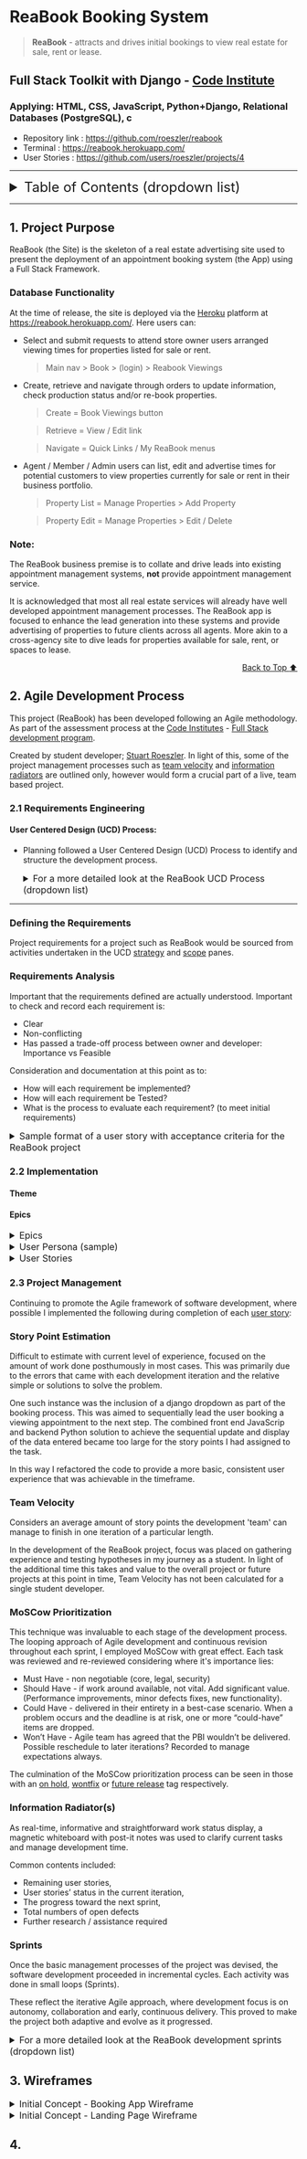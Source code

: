 <!-- ![Reabook.net](https://res.cloudinary.com/yodakode/image/upload/v1661790281/ReaBook/ReaBook_Icon_00402B_gray_szgzia.ico) -->
# ReaBook Booking System

> **ReaBook** - attracts and drives initial bookings to view real estate for sale, rent or lease.

## Full Stack Toolkit with Django - [Code Institute](https://codeinstitute.net/)

### Applying: HTML, CSS, JavaScript, Python+Django, Relational Databases (PostgreSQL), c

* Repository link : https://github.com/roeszler/reabook
* Terminal : https://reabook.herokuapp.com/
* User Stories : https://github.com/users/roeszler/projects/4
<!-- * GitPod Admin Panel : [GP Admin Log In](https://8000-roeszler-reabook-nqaw4dtiyn0.ws-eu62.gitpod.io/admin/login/) -->
<!-- * Heroku Admin Panel : [HK Admin Log In](https://reabook.herokuapp.com/admin/) -->
---

<details>
<summary style="font-size: 1.5rem;">Table of Contents (dropdown list)</summary>

1. [Project Purpose](#1-project-purpose)
2. [Agile Development Process](#2-agile-development-process)
    * [Requirements Engineering](#21-understanding-requirements)
        * [User Centered Design](#22-implementation)
        * [Defining Requirements](#defining-the-requirements)

2. [User Experience Design](#2-user-experience-design)
    * [User Stories](#user-stories)
        * [First Time Visitor Goals](#first-time-visitors)
        * [Returning Visitor Goals](#returning-visitors)
        * [Coding Colleagues](#coding-colleagues)
    * [Design](#design)
        * [Imagery](#imagery)
        * [Fonts](#fonts)
        * [Color Scheme](#color-scheme)
        * [Site Mockup & Wireframe](#site-mockup--wireframe)
3. [Features](#3-features)
    * [Existing Features](#existing-features)
        * [Splash Screen (Gameplay & Rules)](#splash-screen--rules)
        * [Game Area](#game-area)
        * [Bet Amount Area](#bet-amount-area)
        * [Bet Type Area](#bet-type-area)
        * [Spin Button](#spin-button)
        * [Score Area](#score--bank-balance-area)
        * [Footer](#footer)
        * [PopUps](#popups-modals)
        * [Record User Choices](#choice-html)
    * [Future Features](#possible-future-features)
4. [Technologies](#4-technologies)
    * [Tools](#tools)
    * [Browsers](#supported-screens-and-browsers)
5. [Testing](#5-testing)
    * [Issues and Resolutions](#issues--resolutions)
    * [Validator Testing](#validator-testing)
6. [Deployment](#6-deployment)
    * [Display Environment](#display-environment-github--gitlab--bitbucket)
    * [Development Environment](#development-environment-gitpod)
7. [Credits](#7-credits)
    * [Content](#content)
    * [Media](#media)
</details>

---

## 1. Project Purpose

ReaBook (the Site) is the skeleton of a real estate advertising site used to present the deployment of an appointment booking system (the App) using a Full Stack Framework.

### Database Functionality

At the time of release, the site is deployed via the [Heroku](https://www.heroku.com/platform) platform at https://reabook.herokuapp.com/. Here users can:
* Select and submit requests to attend store owner users arranged viewing times for properties listed for sale or rent.
    > Main nav > Book > (login) > Reabook Viewings

* Create, retrieve and navigate through orders to update information, check production status and/or re-book properties.
    > Create = Book Viewings button

    > Retrieve = View / Edit link

    > Navigate = Quick Links / My ReaBook menus

* Agent / Member / Admin users can list, edit and advertise times for potential customers to view properties currently for sale or rent in their business portfolio.
    > Property List = Manage Properties > Add Property

    > Property Edit = Manage Properties > Edit / Delete

### Note:

The ReaBook business premise is to collate and drive leads into existing appointment management systems, **not** provide appointment management service.

It is acknowledged that most all real estate services will already have well developed appointment management processes. The ReaBook app is focused to enhance the lead generation into these systems and provide advertising of properties to future clients across all agents. More akin to a cross-agency site to dive leads for properties available for sale, rent, or spaces to lease.

<div align="right">

[Back to Top :arrow_up:](#table-of-contents)

</div>

## 2. Agile Development Process

This project (ReaBook) has been developed following an Agile methodology. As part of the assessment process at the [Code Institutes](https://codeinstitute.net/) - [Full Stack development program](https://codeinstitute.net/se/full-stack-software-development-diploma/). 

Created by student developer; [Stuart Roeszler](https://www.linkedin.com/in/stuartroeszler/). In light of this, some of the project management processes such as [team velocity](#team-velocity) and [information radiators](#information-radiators) are outlined only, however would form a crucial part of a live, team based project.
### 2.1 Requirements Engineering
#### User Centered Design (UCD) Process:
* Planning followed a User Centered Design (UCD) Process to identify and structure the development process.
    <details>
    <summary style="font-size: 1rem;">
    For a more detailed look at the ReaBook UCD Process (dropdown list)
    </summary>
        
    - [Strategy](static/documentation/ucd/1-strategy.md)
    - [Scope](static/documentation/ucd/2-scope.md)
    - [Structure](static/documentation/ucd/3-structure.md)
    - [Skeleton](static/documentation/ucd/4-skeleton.md)
    - [Surface](static/documentation/ucd/5-surface.md)

    </details>

---

### Defining the Requirements
Project requirements for a project such as ReaBook would be sourced from activities undertaken in the UCD [strategy](static/documentation/ucd/1-strategy.md) and [scope](static/documentation/ucd/2-scope.md) panes.

### Requirements Analysis
Important that the requirements defined are actually understood. Important to check and record each requirement is:    
* Clear
* Non-conflicting
* Has passed a trade-off process between owner and developer: Importance vs Feasible 

Consideration and documentation at this point as to:
* How will each requirement be implemented?
* How will each requirement be Tested?
* What is the process to evaluate each requirement? (to meet initial requirements)

<details>
<summary style="font-size: 1rem;">
Sample format of a user story with acceptance criteria for the ReaBook project
</summary>


</details>

### 2.2 Implementation
#### Theme
#### Epics

<details>
<summary style="font-size: 1rem;">
Epics
</summary>
        
- Epics
    - [User Experience]()
    - [Site Framework]()
    - [Dataset Design]()
    - [Read Dataset]()
    - [Display Properties / Products]()
    - User Profile
        - [Admin User]()
        - [Agent Member]() User (staff)
        - [Customer User]()
    - [Sign In]()
    - [Register]()
    - [Create Property Listing]() (staff)
    - [Edit Property Listing]() (staff)
    - [Delete Property Listing]() (staff)
    - [Book Viewing]()
    - [Edit Viewing]()
    - [Delete Viewing]()
</details>

<details>
    <summary style="font-size: 1rem;">
    User Persona (sample)
    </summary>
        
![user_persona](static/documentation/wireframes/Bookings_Page.png)

</details>

<details>

#### User Stories
- Cards: https://github.com/users/roeszler/projects/4/views/1
- Acceptance Criteria
- Tasks
- Story Point Value
- 

<summary style="font-size: 1rem;">
User Stories
</summary>

- [Customer User](https://github.com/roeszler/reabook/labels/User%20%28Customer%29)
- [Agent / Member User](https://github.com/roeszler/reabook/labels/User%20%28Member%29)
- [Admin User](https://github.com/roeszler/reabook/labels/User%20%28Admin%29)

</details>

### 2.3 Project Management
Continuing to promote the Agile framework of software development, where possible I implemented the following during completion of each [user story](https://github.com/roeszler/reabook/issues):  
### Story Point Estimation
Difficult to estimate with current level of experience, focused on the amount of work done posthumously in most cases. This was primarily due to the errors that came with each development iteration and the relative simple or solutions to solve the problem. 

One such instance was the inclusion of a django dropdown as part of the booking process. This was aimed to sequentially lead the user booking a viewing appointment to the next step. The combined front end JavaScrip and backend Python solution to achieve the sequential update and display of the data entered became too large for the story points I had assigned to the task. 

In this way I refactored the code to provide a more basic, consistent user experience that was achievable in the timeframe. 

### Team Velocity
Considers an average amount of story points the development 'team' can manage to finish in one iteration of a particular length.

In the development of the ReaBook project, focus was placed on gathering experience and testing hypotheses in my journey as a student. In light of the additional time this takes and value to the overall project or future projects at this point in time, Team Velocity has not been calculated for a single student developer.


### MoSCow Prioritization
This technique was invaluable to each stage of the development process. The looping approach of Agile development and continuous revision throughout each sprint, I employed MoSCow with great effect. Each task was reviewed and re-reviewed considering where it's importance lies:
* Must Have - non negotiable (core, legal, security)
* Should Have - if work around available, not vital. Add significant value. (Performance improvements, minor defects fixes, new functionality).
* Could Have - delivered in their entirety in a best-case scenario. When a problem occurs and the deadline is at risk, one or more “could-have” items are dropped.
* Won’t Have - Agile team has agreed that the PBI wouldn’t be delivered. Possible reschedule to later iterations? Recorded to manage expectations always.

The culmination of the MoSCow prioritization process can be seen in those with an [on hold](https://github.com/roeszler/reabook/labels/on%20hold), [wontfix](https://github.com/roeszler/reabook/labels/wontfix) or [future release](https://github.com/roeszler/reabook/labels/future%20release) tag respectively.

### Information Radiator(s)
As real-time, informative and straightforward work status display, a magnetic whiteboard with post-it notes was used to clarify current tasks and manage development time. 

Common contents included:
* Remaining user stories,
* User stories’ status in the current iteration,
* The progress toward the next sprint,  
* Total numbers of open defects
* Further research / assistance required

### Sprints
Once the basic management processes of the project was devised, the software development proceeded in incremental cycles. Each activity was done in small loops (Sprints).

These reflect the iterative Agile approach, where development focus is on autonomy, collaboration and early, continuous delivery. This proved to make the project both adaptive and evolve as it progressed.  

<details>
    <summary style="font-size: 1rem;">
    For a more detailed look at the ReaBook development sprints (dropdown list)
    </summary>

- [Sprint 1 - Site Framework](https://github.com/roeszler/reabook/milestone/1)
- [Sprint 2 - View & Search Property](https://github.com/roeszler/reabook/milestone/6)
- [Sprint 3 - Make & Manage Bookings](https://github.com/roeszler/reabook/milestone/7)
- [Sprint 4 - Create Properties](https://github.com/roeszler/reabook/milestone/11)
- [Sprint 5 - Account Administration](https://github.com/roeszler/reabook/milestone/8)
- [Sprint 6 - Refactor Dependencies](https://github.com/roeszler/reabook/milestone/9)
- [Sprint 7 - Bugs, General Refactoring and Documentation](https://github.com/roeszler/reabook/milestone/10)

</details>

## 3. Wireframes

<details>
    <summary style="font-size: 1rem;">
    Initial Concept - Booking App Wireframe
    </summary>
        
![Booking App Page Wireframe](static/documentation/wireframes/Bookings_Page.png)
</details>

<details>
    <summary style="font-size: 1rem;">
    Initial Concept - Landing Page Wireframe
</summary>

![Booking App Page Wireframe](static/documentation/wireframes/ReaBook_Index_v1.0.png)
</details>

## 4. 

<!-- ## X. Assets
- **Cloudinary**:
  The video files itself are not stored in the Focus database, they are linked with a url from a video hosting server. Focus fitness uses [Cloudinary](https://cloudinary.com/).

<details>
<summary>How To add an image to Cloudinary and add to ReaBook.</summary>

1. Make a Cloudinary account.
2. Login and make a file to keep you videos in.
3. Upload the image, when if has finished it will show you the Url.
4. Copy the Url.
5. In the ReaBook admin section click on properties tab in the app_properties section.
6. Click ‘Add Property'.
7. Fill out all the fields in the form.
8. Where it says 'Image url' paste in the videos url.
9. Press 'Save'.

</details> -->